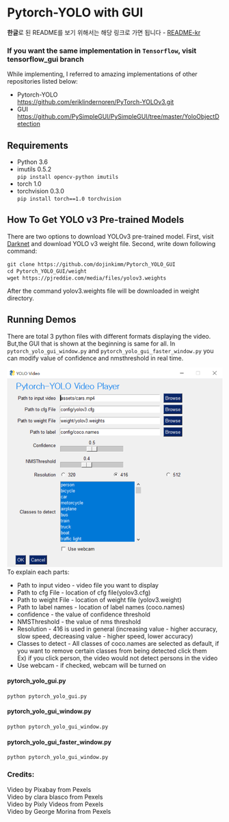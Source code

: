 # Pytorch-YOLO with GUI
**한글**로 된 README를 보기 위해서는 해당 링크로 가면 됩니다 - [README-kr](/readme/README-kr.md)

### If you want the same implementation in `Tensorflow`, visit tensorflow_gui branch


While implementing, I referred to amazing implementations of other repositories listed below: 

* Pytorch-YOLO <br/>
https://github.com/eriklindernoren/PyTorch-YOLOv3.git<br/>
* GUI <br/>
https://github.com/PySimpleGUI/PySimpleGUI/tree/master/YoloObjectDetection<br/> 


## Requirements

* Python 3.6
* imutils 0.5.2<br> 
```pip install opencv-python imutils```
* torch 1.0
* torchvision 0.3.0<br>
```pip install torch==1.0 torchvision```


## How To Get YOLO v3 Pre-trained Models
There are two options to download YOLOv3 pre-trained model. First, visit [Darknet](https://pjreddie.com/darknet/yolo/) and download YOLO v3 weight file.
Second, write down following command:
```Shell
git clone https://github.com/dojinkimm/Pytorch_YOLO_GUI
cd Pytorch_YOLO_GUI/weight
wget https://pjreddie.com/media/files/yolov3.weights
```
After the command yolov3.weights file will be downloaded in weight directory.

## Running Demos
There are total 3 python files with different formats displaying the video. But,the GUI that is shown at the beginning is same for all.
In `pytorch_yolo_gui_window.py` and `pytorch_yolo_gui_faster_window.py` you can modify value of confidence and nmsthreshold in real time.
<div align="center">
    <img src="readme/yolo_player.png" width="600px"/>
</div>
To explain each parts:

* Path to input video - video file you want to display
* Path to cfg File - location of cfg file(yolov3.cfg)
* Path to weight File - location of weight file (yolov3.weight)
* Path to label names - location of label names (coco.names) 
* confidence - the value of confidence threshold
* NMSThreshold - the value of nms threshold
* Resolution - 416 is used in general (increasing value - higher accuracy, slow speed, decreasing value - higher speed, lower accuracy)
* Classes to detect - All classes of coco.names are selected as default, if you want to remove certain classes from being detected click them<br/>
Ex) if you click person, the video would not detect persons in the video<br/>
* Use webcam - if checked, webcam will be turned on<br/>

#### pytorch_yolo_gui.py
```Shell
python pytorch_yolo_gui.py
```

<div align="center>
    <img src="readme/yolo_no_window.png" width="600px"/>
</div>

#### pytorch_yolo_gui_window.py
```Shell
python pytorch_yolo_gui_window.py
```



<div align="center>
    <img src="readme/yolo_window.png" width="600px"/>
</div>




#### pytorch_yolo_gui_faster_window.py
```Shell
python pytorch_yolo_gui_window.py
```

<div align="center>
    <img src="readme/yolo_faster_window.png" width="600px"/>
</div>


### Credits:
Video by Pixabay from Pexels<br/>
Video by clara blasco from Pexels <br/>
Video by Pixly Videos from Pexels<br/>
Video by George Morina from Pexels <br/>
